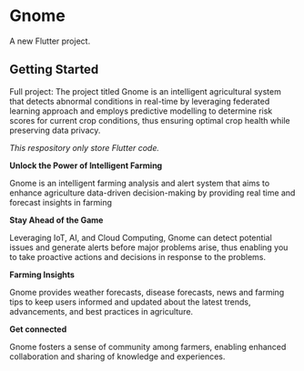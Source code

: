 # Gnome

A new Flutter project.

## Getting Started

Full project: The project titled Gnome is an intelligent agricultural system that detects abnormal conditions in real-time by leveraging federated learning approach and employs predictive modelling to determine risk scores for current crop conditions, thus ensuring optimal crop health while preserving data privacy.

*This respository only store Flutter code.*

**Unlock the Power of Intelligent Farming**

Gnome is an intelligent farming analysis and alert system that aims to enhance agriculture data-driven decision-making by providing real time and forecast insights in farming

**Stay Ahead of the Game**

Leveraging IoT, AI, and Cloud Computing, Gnome can detect potential issues and generate alerts before major problems arise, thus enabling you to take proactive actions and decisions in response to the problems.

**Farming Insights**

Gnome provides weather forecasts, disease forecasts, news and farming tips to keep users informed and updated about the latest trends, advancements, and best practices in agriculture.

**Get connected**

Gnome fosters a sense of community among farmers, enabling enhanced collaboration and sharing of knowledge and experiences.


